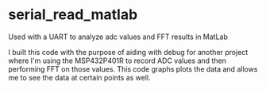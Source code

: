 # serial_read_matlab
Used with a UART to analyze adc values and FFT results in MatLab

I built this code with the purpose of aiding with debug for another project where I'm using the MSP432P401R to record ADC values and 
then performing FFT on those values. This code graphs plots the data and allows me to see the data at certain points as well.
